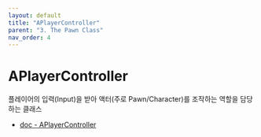 ```yaml
---
layout: default
title: "APlayerController"
parent: "3. The Pawn Class"
nav_order: 4
---
```


# APlayerController
플레이어의 입력(Input)을 받아 액터(주로 Pawn/Character)를 조작하는 역할을 담당하는 클래스



- [doc - APlayerController](https://dev.epicgames.com/documentation/en-us/unreal-engine/API/Runtime/Engine/GameFramework/APlayerController)